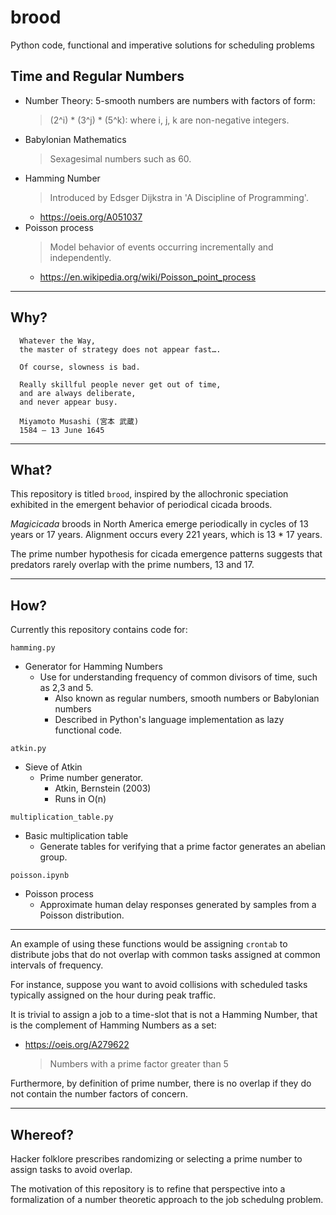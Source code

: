 # brood
Python code, functional and imperative solutions for scheduling problems

## Time and Regular Numbers
* Number Theory: 5-smooth numbers are numbers with factors of form:
  >(2^i) * (3^j) * (5^k): where i, j, k are non-negative integers.
* Babylonian Mathematics
    > Sexagesimal numbers such as 60.
* Hamming Number
    > Introduced by Edsger Dijkstra in 'A Discipline of Programming'.
    * https://oeis.org/A051037
* Poisson process
  > Model behavior of events occurring incrementally and independently.
  * https://en.wikipedia.org/wiki/Poisson_point_process
---
## Why?
```
  Whatever the Way,
  the master of strategy does not appear fast….

  Of course, slowness is bad.

  Really skillful people never get out of time,
  and are always deliberate,
  and never appear busy.

  Miyamoto Musashi (宮本 武蔵)
  1584 – 13 June 1645
```
---
## What?

This repository is titled `brood`, inspired by the allochronic speciation exhibited in the emergent behavior of periodical cicada broods.

*Magicicada* broods in North America emerge periodically in cycles of 13 years or 17 years. Alignment occurs every 221 years, which is 13 * 17 years.

The prime number hypothesis for cicada emergence patterns suggests that predators rarely overlap with the prime numbers, 13 and 17.

---

## How?
Currently this repository contains code for:

`hamming.py`
* Generator for Hamming Numbers
  * Use for understanding frequency of common divisors of time, such as 2,3 and 5.
    * Also known as regular numbers, smooth numbers or Babylonian numbers
    * Described in Python's language implementation as lazy functional code.

`atkin.py`
  * Sieve of Atkin
    * Prime number generator.
      * Atkin, Bernstein (2003)
      * Runs in O(n)


`multiplication_table.py`
  * Basic multiplication table
    * Generate tables for verifying that a prime factor generates an abelian group.

`poisson.ipynb`
  * Poisson process
    * Approximate human delay responses generated by samples from a Poisson distribution.

--- 

An example of using these functions would be assigning `crontab` to distribute jobs that do not overlap with common tasks assigned at common intervals of frequency.

For instance, suppose you want to avoid collisions with scheduled tasks typically assigned on the hour during peak traffic.

It is trivial to assign a job to a time-slot that is not a Hamming Number, that is the complement of Hamming Numbers as a set:
* https://oeis.org/A279622
  > Numbers with a prime factor greater than 5

Furthermore, by definition of prime number, there is no overlap if they do not contain the number factors of concern.


---
## Whereof?

Hacker folklore prescribes randomizing or selecting a prime number to assign tasks to avoid overlap.

The motivation of this repository is to refine that perspective into a formalization of a number theoretic approach to the job schedulng problem.